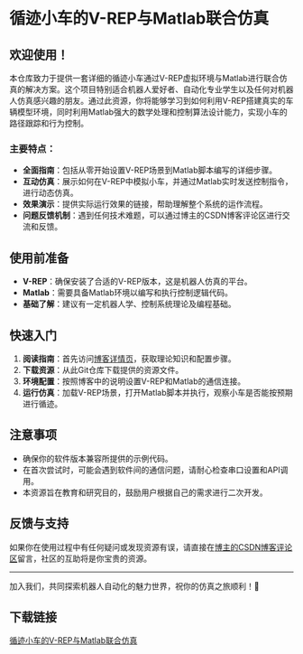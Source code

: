 # 循迹小车的V-REP与Matlab联合仿真

## 欢迎使用！

本仓库致力于提供一套详细的循迹小车通过V-REP虚拟环境与Matlab进行联合仿真的解决方案。这个项目特别适合机器人爱好者、自动化专业学生以及任何对机器人仿真感兴趣的朋友。通过此资源，你将能够学习到如何利用V-REP搭建真实的车辆模型环境，同时利用Matlab强大的数学处理和控制算法设计能力，实现小车的路径跟踪和行为控制。

### 主要特点：

- **全面指南**：包括从零开始设置V-REP场景到Matlab脚本编写的详细步骤。
- **互动仿真**：展示如何在V-REP中模拟小车，并通过Matlab实时发送控制指令，进行动态仿真。
- **效果演示**：提供实际运行效果的链接，帮助理解整个系统的运作流程。
- **问题反馈机制**：遇到任何技术难题，可以通过博主的CSDN博客评论区进行交流和反馈。

## 使用前准备

- **V-REP**：确保安装了合适的V-REP版本，这是机器人仿真的平台。
- **Matlab**：需要具备Matlab环境以编写和执行控制逻辑代码。
- **基础了解**：建议有一定机器人学、控制系统理论及编程基础。

## 快速入门

1. **阅读指南**：首先访问[博客详情页](https://blog.csdn.net/qq_33243369/article/details/91381549)，获取理论知识和配置步骤。
2. **下载资源**：从此Git仓库下载提供的资源文件。
3. **环境配置**：按照博客中的说明设置V-REP和Matlab的通信连接。
4. **运行仿真**：加载V-REP场景，打开Matlab脚本并执行，观察小车是否能按预期进行循迹。

## 注意事项

- 确保你的软件版本兼容所提供的示例代码。
- 在首次尝试时，可能会遇到软件间的通信问题，请耐心检查串口设置和API调用。
- 本资源旨在教育和研究目的，鼓励用户根据自己的需求进行二次开发。

## 反馈与支持

如果你在使用过程中有任何疑问或发现资源有误，请直接在[博主的CSDN博客评论区](https://blog.csdn.net/qq_33243369)留言，社区的互助将是你宝贵的资源。

---

加入我们，共同探索机器人自动化的魅力世界，祝你的仿真之旅顺利！🚀

## 下载链接

[循迹小车的V-REP与Matlab联合仿真](https://pan.quark.cn/s/eccb3d31332a)